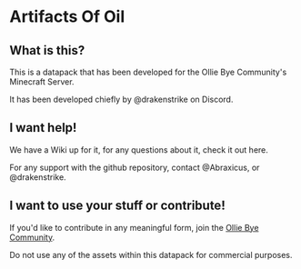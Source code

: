# Artifacts Of Oil

[](artifactsrepo.png)

## What is this?

This is a datapack that has been developed for the Ollie Bye Community's Minecraft Server.


It has been developed chiefly by @drakenstrike on Discord.

## I want help!

We have a Wiki up for it, for any questions about it, check it out here.


For any support with the github repository, contact @Abraxicus, or @drakenstrike.

## I want to use your stuff or contribute!

If you'd like to contribute in any meaningful form, join the [Ollie Bye Community](https://discord.gg/93rgpVt).


Do not use any of the assets within this datapack for commercial purposes.
